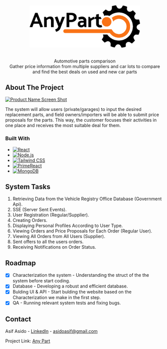 <a name="readme-top"></a>

<!-- PROJECT LOGO -->
<br />
<div align="center">
  <a href="[https://github.com/othneildrew/Best-README-Template](https://github.com/AsidoA/AnyPart)">
    <img src="Frontend/public/images/full-logo.png" alt="Logo" width="350">
  </a>

  <p align="center">
  </br>
    Automotive parts comparison</br>
    Gather price information from multiple suppliers and car lots to compare and find the best deals on used and new car parts
    </p>
</div>


<!-- ABOUT THE PROJECT -->
## About The Project

[![Product Name Screen Shot](https://ik.imagekit.io/zov6bak1a/page-screenshot.png?updatedAt=1712729546076)](https://anypart.netlify.app)

The system will allow users (private/garages) to input the desired replacement parts, and field owners/importers will be able to submit price proposals for the parts. This way, the customer focuses their activities in one place and receives the most suitable deal for them.


### Built With

* [![React][React.js]][React-url]
* [![Node.js](https://img.shields.io/badge/Node.js-339933?style=for-the-badge&logo=node.js&logoColor=white)](https://nodejs.org/)
* [![Tailwind CSS](https://img.shields.io/badge/Tailwind_CSS-38B2AC?style=for-the-badge&logo=tailwind-css&logoColor=white)](https://tailwindcss.com/)
* [![PrimeReact](https://img.shields.io/badge/PrimeReact-00AABB?style=for-the-badge&logo=react&logoColor=white)](https://www.primefaces.org/primereact/)
* [![MongoDB](https://img.shields.io/badge/MongoDB-47A248?style=for-the-badge&logo=mongodb&logoColor=white)](https://www.mongodb.com/)


<!-- GETTING STARTED -->
## System Tasks
1. Retrieving Data from the Vehicle Registry Office Database (Government Api).
3. SSE (Server Sent Events).
4. User Registration (Regular/Supplier).
5. Creating Orders.
6. Displaying Personal Profiles According to User Type.
7. Viewing Orders and Price Proposals for Each Order (Regular User).
8. Viewing All Orders from All Users (Supplier).
9. Sent offers to all the users orders.
10. Receiving Notifications on Order Status.
  
<!-- ROADMAP -->
## Roadmap

- [x] Characterization the system - Understanding the struct of the the system before start coding.
- [x] Database - Developing a robust and efficient database. 
- [x] Bulding UI & API - Start bulding the website based on the Characterization we make in the first step.
- [x] QA - Running relevant system tests and fixing bugs.

<!-- CONTACT -->
## Contact

Asif Asido - [LinkedIn](www.linkedin.com/in/asif-asido) - asidoasif@gmail.com

Project Link: [Any Part](https://anypart.netlify.app/)

[React.js]: https://img.shields.io/badge/React-20232A?style=for-the-badge&logo=react&logoColor=61DAFB
[React-url]: https://reactjs.org/
